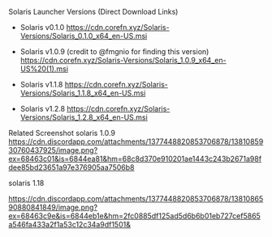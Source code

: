 Solaris Launcher Versions (Direct Download Links)

- Solaris v0.1.0
  https://cdn.corefn.xyz/Solaris-Versions/Solaris_0.1.0_x64_en-US.msi

- Solaris v1.0.9 (credit to @fmgnio for finding this version)
  https://cdn.corefn.xyz/Solaris-Versions/Solaris_1.0.9_x64_en-US%20(1).msi

- Solaris v1.1.8
  https://cdn.corefn.xyz/Solaris-Versions/Solaris_1.1.8_x64_en-US.msi

- Solaris v1.2.8
  https://cdn.corefn.xyz/Solaris-Versions/Solaris_1.2.8_x64_en-US.msi


Related Screenshot
solaris 1.0.9 
https://cdn.discordapp.com/attachments/1377448820853706878/1381085930760437925/image.png?ex=68463c01&is=6844ea81&hm=68c8d370e910201ae1443c243b2671a98fdee85bd23651a97e376905aa7506b8

solaris 1.18 

https://cdn.discordapp.com/attachments/1377448820853706878/1381086590880841849/image.png?ex=68463c9e&is=6844eb1e&hm=2fc0885df125ad5d6b6b01eb727cef5865a546fa433a2f1a53c12c34a9df1501&
